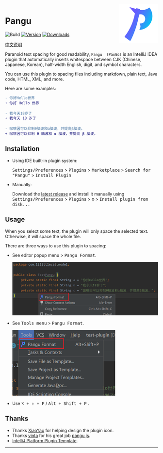 <img src="src/main/resources/META-INF/pluginIcon.svg" align="right" width="128" height="128" alt="icon"/>

# Pangu

![Build](https://github.com/LiLittleCat/intellij-pangu/workflows/Build/badge.svg)
[![Version](https://img.shields.io/jetbrains/plugin/v/19665-pangu.svg)](https://plugins.jetbrains.com/plugin/19665-pangu)
[![Downloads](https://img.shields.io/jetbrains/plugin/d/19665-pangu.svg)](https://plugins.jetbrains.com/plugin/19665-pangu)

[中文说明](README_CN.md)

<!-- Plugin description -->

Paranoid text spacing for good readability, `Pangu  (PánGǔ)` is an IntelliJ IDEA plugin that automatically inserts whitespace between CJK (Chinese, Japanese, Korean), half-width English, digit, and symbol characters. 

You can use this plugin to spacing files including markdown, plain text, Java code, HTML, XML, and more.

Here are some examples:

```diff
- 你好Hello世界
+ 你好 Hello 世界

- 我今天18岁了
+ 我今天 18 岁了

- 咖啡因可以抑制θ脑波和α脑波，并提高β脑波。
+ 咖啡因可以抑制 θ 脑波和 α 脑波，并提高 β 脑波。
```

<!-- Plugin description end -->

## Installation

- Using IDE built-in plugin system:
  
  <kbd>Settings/Preferences</kbd> > <kbd>Plugins</kbd> > <kbd>Marketplace</kbd> > <kbd>Search for "Pangu"</kbd> >
  <kbd>Install Plugin</kbd>
  
- Manually:

  Download the [latest release](https://github.com/LiLittleCat/intellij-pangu/releases/latest) and install it manually using
  <kbd>Settings/Preferences</kbd> > <kbd>Plugins</kbd> > <kbd>⚙️</kbd> > <kbd>Install plugin from disk...</kbd>

## Usage
When you select some text, the plugin will only space the selected text.
Otherwise, it will space the whole file.

There are three ways to use this plugin to spacing:
- See editor popup menu > <kbd>Pangu Format</kbd>.

  ![EditorPopupMenu](example/EditorPopupMenu.png)

- See <kbd>Tools menu</kbd> > <kbd>Pangu Format</kbd>.

  ![Tools](example/Tools.png)

- Use <kbd>⌥ + ⇧ + P</kbd> / <kbd>Alt + Shift + P</kbd> .

## Thanks

- Thanks [XiaoYao][XiaoYao's link] for helping design the plugin icon.
- Thanks [vinta][vinta] for his great job [pangu.js][pangu.js].
- [IntelliJ Platform Plugin Template][template].
---

[XiaoYao's link]: https://space.bilibili.com/15765234
[template]: https://github.com/JetBrains/intellij-platform-plugin-template
[vinta]: https://github.com/vinta
[pangu.js]: https://github.com/vinta/pangu.js
